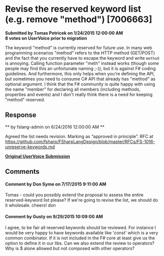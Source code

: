 # Revise the reserved keyword list (e.g. remove "method") [7006663] #

**Submitted by Tomas Petricek on 1/24/2015 12:00:00 AM**  
**8 votes on UserVoice prior to migration**  

The keyword "method" is currently reserved for future use.
In many web programming scenarios "method" refers to the HTTP method (GET/POST) and the fact that you currently have to escape the keyword and write ``method`` is annoying. Calling function parameter "meth" instead works (though some people may find this an unfortunate naming ;-)), but it is against F# coding guidelines. And furthermore, this only helps when you're defining the API, but sometimes you need to consume C# API that already has "method" as optional argument.
I think that the F# community is quite happy with using the name "member" for declaring all members (including methods, properties and events) and I don't really think there is a need for keeping "method" reserved.



## Response ##
** by fslang-admin on 6/24/2016 12:00:00 AM **

Agreed the list needs revision. Marking as “approved in principle”.
RFC at https://github.com/fsharp/FSharpLangDesign/blob/master/RFCs/FS-1016-unreserve-keywords.md


**[Original UserVoice Submission](https://fslang.uservoice.com/forums/245727-f-language/suggestions/7006663)**


## Comments ##


#### Comment by Don Syme on 7/17/2015 9:11:00 AM ####
Tomas - could you possibly extend the proposal to assess the entire reserved-keyword list please? If we're going to revise the list, we should do it wholesale.
cheers!
don


#### Comment by Gusty on 9/29/2015 10:09:00 AM ####
I agree, to be fair all reserved keywords should be reviewed. For instance I would be very happy to have keywords available like 'const' which is a very common combinator. If it is not included in the F# core at least give us the option to define it in our libs. Can we also extend the review to operators? Why is $ alone allowed but not composed with other operators?

